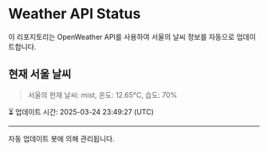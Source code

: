 
# Weather API Status

이 리포지토리는 OpenWeather API를 사용하여 서울의 날씨 정보를 자동으로 업데이트합니다.

## 현재 서울 날씨
> 서울의 현재 날씨: mist, 온도: 12.65°C, 습도: 70%

⏳ 업데이트 시간: 2025-03-24 23:49:27 (UTC)

---
자동 업데이트 봇에 의해 관리됩니다.
